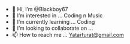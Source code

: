 - 👋 Hi, I’m @Blackboy67
- 👀 I’m interested in ... Coding n Music
- 🌱 I’m currently learning ... Coding
- 💞️ I’m looking to collaborate on ...
- 📫 How to reach me ... Yatarturat@gmail.com

<!---
Blackboy67/Blackboy67 is a ✨ special ✨ repository because its `README.md` (this file) appears on your GitHub profile.
You can click the Preview link to take a look at your changes.
--->
